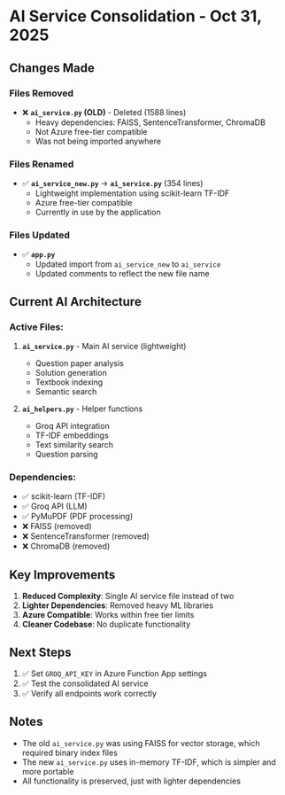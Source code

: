 # AI Service Consolidation - Oct 31, 2025

## Changes Made

### Files Removed
- ❌ **`ai_service.py` (OLD)** - Deleted (1588 lines)
  - Heavy dependencies: FAISS, SentenceTransformer, ChromaDB
  - Not Azure free-tier compatible
  - Was not being imported anywhere

### Files Renamed
- ✅ **`ai_service_new.py`** → **`ai_service.py`** (354 lines)
  - Lightweight implementation using scikit-learn TF-IDF
  - Azure free-tier compatible
  - Currently in use by the application

### Files Updated
- ✅ **`app.py`**
  - Updated import from `ai_service_new` to `ai_service`
  - Updated comments to reflect the new file name

## Current AI Architecture

### Active Files:
1. **`ai_service.py`** - Main AI service (lightweight)
   - Question paper analysis
   - Solution generation
   - Textbook indexing
   - Semantic search

2. **`ai_helpers.py`** - Helper functions
   - Groq API integration
   - TF-IDF embeddings
   - Text similarity search
   - Question parsing

### Dependencies:
- ✅ scikit-learn (TF-IDF)
- ✅ Groq API (LLM)
- ✅ PyMuPDF (PDF processing)
- ❌ FAISS (removed)
- ❌ SentenceTransformer (removed)
- ❌ ChromaDB (removed)

## Key Improvements

1. **Reduced Complexity**: Single AI service file instead of two
2. **Lighter Dependencies**: Removed heavy ML libraries
3. **Azure Compatible**: Works within free tier limits
4. **Cleaner Codebase**: No duplicate functionality

## Next Steps

1. ✅ Set `GROQ_API_KEY` in Azure Function App settings
2. ✅ Test the consolidated AI service
3. ✅ Verify all endpoints work correctly

## Notes

- The old `ai_service.py` was using FAISS for vector storage, which required binary index files
- The new `ai_service.py` uses in-memory TF-IDF, which is simpler and more portable
- All functionality is preserved, just with lighter dependencies
